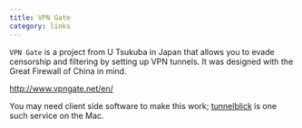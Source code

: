 ```yaml
---
title: VPN Gate
category: links
---
```


`VPN Gate` is a project from U Tsukuba in Japan that allows you to 
evade censorship and filtering by setting up VPN tunnels. It was
designed with the Great Firewall of China in mind.

http://www.vpngate.net/en/

You may need client side software to make this work; [tunnelblick](tunnelblick.html) is one
such service on the Mac.
